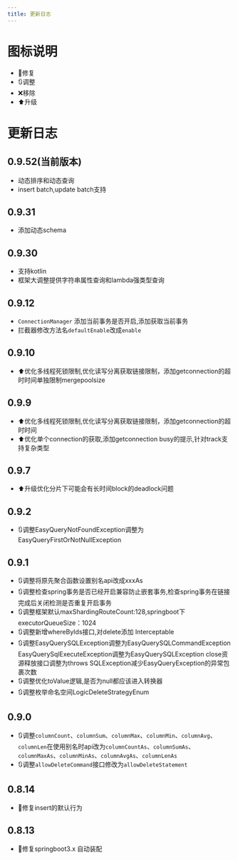 ```yaml
---
title: 更新日志
---
```


# 图标说明
- 🔧修复
- 🔃调整
- ❌移除
- ⬆️升级
# 更新日志
## 0.9.52(当前版本)
- 动态排序和动态查询
- insert batch,update batch支持
## 0.9.31
- 添加动态schema
## 0.9.30
- 支持kotlin
- 框架大调整提供字符串属性查询和lambda强类型查询
## 0.9.12
- `ConnectionManager` 添加当前事务是否开启,添加获取当前事务
- 拦截器修改方法名`defaultEnable`改成`enable`

## 0.9.10
- ⬆️优化多线程死锁限制,优化读写分离获取链接限制，添加getconnection的超时时间单独限制mergepoolsize
## 0.9.9
- ⬆️优化多线程死锁限制,优化读写分离获取链接限制，添加getconnection的超时时间
- ⬆️优化单个connection的获取,添加getconnection busy的提示,针对track支持复杂类型

## 0.9.7
- ⬆️升级优化分片下可能会有长时间block的deadlock问题

## 0.9.2
- 🔃调整EasyQueryNotFoundException调整为EasyQueryFirstOrNotNullException
## 0.9.1
- 🔃调整将原先聚合函数设置别名api改成xxxAs
- 🔃调整检查spring事务是否已经开启兼容防止嵌套事务,检查spring事务在链接完成后关闭检测是否重复开启事务
- 🔃调整框架默认maxShardingRouteCount:128,springboot下executorQueueSize：1024
- 🔃调整新增whereByIds接口,对delete添加 Interceptable
- 🔃调整EasyQuerySQLException调整为EasyQuerySQLCommandException EasyQuerySqlExecuteException调整为EasyQuerySQLException close资源释放接口调整为throws SQLException减少EasyQueryException的异常包裹次数
- 🔃调整优化toValue逻辑,是否为null都应该进入转换器
- 🔃调整枚举命名空间LogicDeleteStrategyEnum
## 0.9.0
- 🔃调整`columnCount`、`columnSum`、`columnMax`、`columnMin`、`columnAvg`、`columnLen`在使用别名时api改为`columnCountAs`、`columnSumAs`、`columnMaxAs`、`columnMinAs`、`columnAvgAs`、`columnLenAs`
- 🔃调整`allowDeleteCommand`接口修改为`allowDeleteStatement`

## 0.8.14
- 🔧修复insert的默认行为

## 0.8.13
- 🔧修复springboot3.x 自动装配
